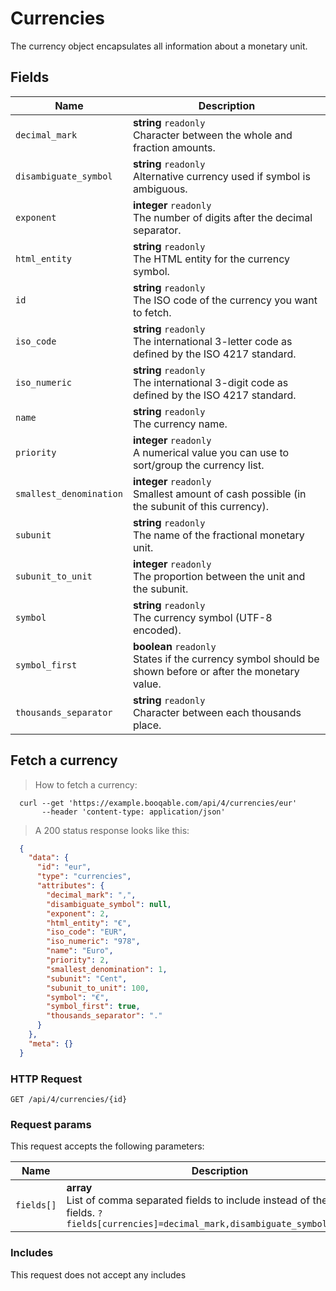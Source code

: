 # Currencies

The currency object encapsulates all information about a monetary unit.

## Fields

 Name | Description
-- | --
`decimal_mark` | **string** `readonly`<br>Character between the whole and fraction amounts. 
`disambiguate_symbol` | **string** `readonly`<br>Alternative currency used if symbol is ambiguous. 
`exponent` | **integer** `readonly`<br>The number of digits after the decimal separator. 
`html_entity` | **string** `readonly`<br>The HTML entity for the currency symbol. 
`id` | **string** `readonly`<br>The ISO code of the currency you want to fetch. 
`iso_code` | **string** `readonly`<br>The international 3-letter code as defined by the ISO 4217 standard. 
`iso_numeric` | **string** `readonly`<br>The international 3-digit code as defined by the ISO 4217 standard. 
`name` | **string** `readonly`<br>The currency name. 
`priority` | **integer** `readonly`<br>A numerical value you can use to sort/group the currency list. 
`smallest_denomination` | **integer** `readonly`<br>Smallest amount of cash possible (in the subunit of this currency). 
`subunit` | **string** `readonly`<br>The name of the fractional monetary unit. 
`subunit_to_unit` | **integer** `readonly`<br>The proportion between the unit and the subunit. 
`symbol` | **string** `readonly`<br>The currency symbol (UTF-8 encoded). 
`symbol_first` | **boolean** `readonly`<br>States if the currency symbol should be shown before or after the monetary value. 
`thousands_separator` | **string** `readonly`<br>Character between each thousands place. 


## Fetch a currency


> How to fetch a currency:

```shell
  curl --get 'https://example.booqable.com/api/4/currencies/eur'
       --header 'content-type: application/json'
```

> A 200 status response looks like this:

```json
  {
    "data": {
      "id": "eur",
      "type": "currencies",
      "attributes": {
        "decimal_mark": ",",
        "disambiguate_symbol": null,
        "exponent": 2,
        "html_entity": "€",
        "iso_code": "EUR",
        "iso_numeric": "978",
        "name": "Euro",
        "priority": 2,
        "smallest_denomination": 1,
        "subunit": "Cent",
        "subunit_to_unit": 100,
        "symbol": "€",
        "symbol_first": true,
        "thousands_separator": "."
      }
    },
    "meta": {}
  }
```

### HTTP Request

`GET /api/4/currencies/{id}`

### Request params

This request accepts the following parameters:

Name | Description
-- | --
`fields[]` | **array** <br>List of comma separated fields to include instead of the default fields. `?fields[currencies]=decimal_mark,disambiguate_symbol,exponent`


### Includes

This request does not accept any includes